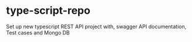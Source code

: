 # type-script-repo
Set up new typescript REST API project with, swagger API documentation, Test cases and Mongo DB
